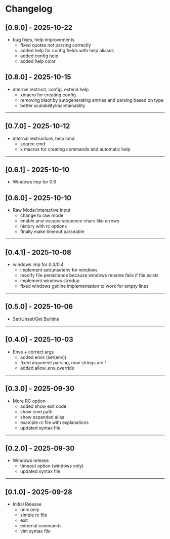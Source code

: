 # Changelog

## [0.9.0] - 2025-10-22
- bug fixes, help improvements
    - fixed quotes not parsing correctly
    - added help for config fields with help aliases
    - added config help
    - added help color

## [0.8.0] - 2025-10-15
- internal restruct, config, extend help
    - xmacro for creating config
    - removing blaot by autogenerating entries and parsing based on type
    - better scalability/maintainablity

---

## [0.7.0] - 2025-10-12
- internal restructure, help cmd
    - source cmd
    - x macros for creating commands and automatic help

---

## [0.6.1] - 2025-10-10
- Windows Imp for 0.6

## [0.6.0] - 2025-10-10
- Raw Mode/Interactive Input
    - change to raw mode
    - enable ansi escape sequence chars like arrows
    - history with rc options
    - finally make timeout parseable

---

## [0.4.1] - 2025-10-08
- windows imp for 0.3/0.4
    - implement set/unsetenv for windows
    - modify file persistance because windows rename fails if file exists
    - implement windows strndup
    - fixed windows getline implementation to work for empty lines

---

## [0.5.0] - 2025-10-06
- Set/Unset/Get Builtins

---

## [0.4.0] - 2025-10-03
- Envs + correct args
    - added envs (set(env))
    - fixed argument parsing, now strings are 1
    - added allow\_env\_override

---

## [0.3.0] - 2025-09-30
- More RC option
    - added show exit code
    - show cmd path
    - show expanded alias
    - example rc file with explanations
    - updated syntax file

---

## [0.2.0] - 2025-09-30
- Windows release
    - timeout option (windows only)
    - updated syntax file

---

## [0.1.0] - 2025-09-28
- Initial Release
    - unix only
    - simple rc file
    - exit
    - external commands
    - vim syntax file
